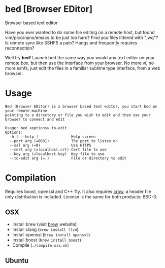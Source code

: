 # **bed** [Browser EDitor]
Browser based text editor

Have you ever wanted to do some file editing on a remote host, but found vim/pico/nano/emacs to be just too hard? Find you files littered with ";wq"? Is remote sync like SSHFS a pain? Hangs and frequently requires reconnection?

Well try **bed**! Launch bed the same way you would any text editor on your remote box, but then use the interface from your browser. No more vi, no more sshfs, just edit the files in a familiar sublime type interface, from a web browser.

# Usage

~~~~
Bed (Browser EDitor) is a browser based text editor, you start bed on your remote machine
pointing to a directory or file you wish to edit and then use your browser to connect and edit

Usage: bed <options> to-edit
Options:
  -h [ --help ]               Help screen
  --port arg (=8081)          The port to listen on
  --ssl arg (=0)              Use HTTPS
  --cert arg (=localhost.crt) Cert file to use
  --key arg (=localhost.key)  Key file to use
  --to-edit arg (=.)          File or directory to edit
~~~~

# Compilation

Requires boost, openssl and C++ 11y. It also requires [crow](https://github.com/ipkn/crow), a header file only distribution is included. License is the same for both products: BSD-3.

## OSX
- Install brew (visit [brew](https://brew.sh/) website)
- Install clang (`brew install llvm`)
- Install openssl (`brew install openssl`)
- Install boost (`brew install boost`)
- Compile (`./compile.osx.sh`)

## Ubuntu
